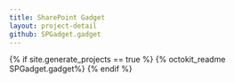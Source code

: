 ```yaml
---
title: SharePoint Gadget
layout: project-detail
github: SPGadget.gadget
---
```



{% if site.generate_projects == true %}
{% octokit_readme SPGadget.gadget%}
{% endif %}
  



